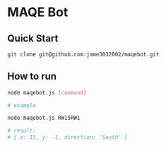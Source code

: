 # MAQE Bot



## Quick Start

```sh
git clone git@github.com:jame3032002/maqebot.git
```

## How to run

```sh
node maqebot.js [command]

# example

node maqebot.js RW15RW1

# result:
# { x: 15, y: -1, direction: 'South' }
```
